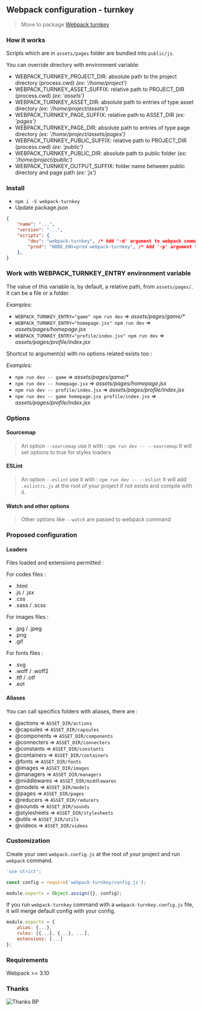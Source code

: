 ## Webpack configuration - turnkey

> Move to package [Webpack turnkey](https://www.npmjs.com/package/webpack-turnkey)

### How it works

Scripts which are in `assets/pages` folder are bundled into `public/js`.

You can override directory with environment variable:

- WEBPACK_TURNKEY_PROJECT_DIR: absolute path to the project directory (process.cwd) _(ex: '/home/project')_
- WEBPACK_TURNKEY_ASSET_SUFFIX: relative path to PROJECT_DIR (process.cwd) _(ex: 'assets')_
- WEBPACK_TURNKEY_ASSET_DIR: absolute path to entries of type asset directory _(ex: '/home/project/assets')_
- WEBPACK_TURNKEY_PAGE_SUFFIX: relative path to ASSET_DIR _(ex: 'pages')_
- WEBPACK_TURNKEY_PAGE_DIR: absolute path to entries of type page directory _(ex: '/home/project/assets/pages')_
- WEBPACK_TURNKEY_PUBLIC_SUFFIX: relative path to PROJECT_DIR (process.cwd) _(ex: 'public')_
- WEBPACK_TURNKEY_PUBLIC_DIR: absolute path to public folder _(ex: '/home/project/public')_
- WEBPACK_TURNKEY_OUTPUT_SUFFIX: folder name between public directory and page path _(ex: 'js')_

### Install

- `npm i -S webpack-turnkey`
- Update package.json

```json
{
    "name": "...",
    "version": "...",
    "scripts": {
        "dev": "webpack-turnkey", /* Add '-d' argument to webpack command */
        "prod": "NODE_ENV=prod webpack-turnkey", /* Add '-p' argument to webpack command */
    },
}
```

### Work with WEBPACK_TURNKEY_ENTRY environment variable

The value of this variable is, by default, a relative path, from `assets/pages/`.
It can be a file or a folder.

*Examples:*

- `WEBPACK_TURNKEY_ENTRY="game" npm run dev` => _assets/pages/game/*_
- `WEBPACK_TURNKEY_ENTRY="homepage.jsx" npm run dev` => _assets/pages/homepage.jsx_
- `WEBPACK_TURNKEY_ENTRY="profile/index.jsx" npm run dev` => _assets/pages/profile/index.jsx_

Shortcut to argument(s) with no options related exists too :

*Examples:*

- `npm run dev -- game` => _assets/pages/game/*_
- `npm run dev -- homepage.jsx` => _assets/pages/homepage.jsx_
- `npm run dev -- profile/index.jsx` => _assets/pages/profile/index.jsx_
- `npm run dev -- game homepage.jsx profile/index.jsx` => _assets/pages/profile/index.jsx_

### Options

#### Sourcemap

> An option `--sourcemap` use it with : `npm run dev -- --sourcemap`
> It will set options to true for styles loaders

#### ESLint

> An option `--eslint` use it with : `npm run dev -- --eslint`
> It will add `.eslintrc.js` at the root of your project if not exists and compile with it.

#### Watch and other options

> Other options like `--watch` are passed to webpack command

### Proposed configuration

#### Loaders

Files loaded and extensions permitted :

For codes files :

- .html
- .js / .jsx
- .css
- .sass / .scss

For images files :

- .jpg / .jpeg
- .png
- .gif

For fonts files :

- .svg
- .woff / .woff2
- .ttf / .otf
- .eot

#### Aliases

You can call specifics folders with aliases, there are :

- @actions => `ASSET_DIR/actions`
- @capsules => `ASSET_DIR/capsules`
- @components => `ASSET_DIR/components`
- @connecters => `ASSET_DIR/connecters`
- @constants => `ASSET_DIR/constants`
- @containers => `ASSET_DIR/containers`
- @fonts => `ASSET_DIR/fonts`
- @images => `ASSET_DIR/images`
- @managers => `ASSET_DIR/managers`
- @middlewares => `ASSET_DIR/middlewares`
- @models => `ASSET_DIR/models`
- @pages => `ASSET_DIR/pages`
- @reducers => `ASSET_DIR/reducers`
- @sounds => `ASSET_DIR/sounds`
- @stylesheets => `ASSET_DIR/stylesheets`
- @utils => `ASSET_DIR/utils`
- @videos => `ASSET_DIR/videos`

### Customization

Create your own `webpack.config.js` at the root of your project and run `webpack` command.

```javascript
'use strict';

const config = require('webpack-turnkey/config.js');

module.exports = Object.assign({}, config);
```

If you run `webpack-turnkey` command with a `webpack-turnkey.config.js` file, it will merge default config with your config.

```javascript
module.exports = {
    alias: {...},
    rules: [{...}, {...}, ...],
    extensions: [...]
};
```

### Requirements

Webpack >= 3.10

### Thanks

![Thanks BP](https://media1.giphy.com/media/yoJC2El7xJkYCadlWE/giphy.gif)